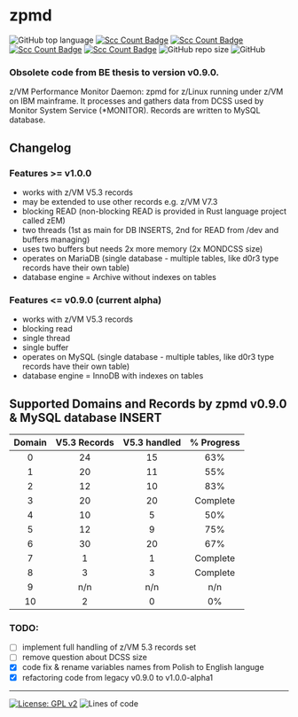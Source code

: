 # zpmd
![GitHub top language](https://img.shields.io/github/languages/top/pak-center/zpmd?style=plastic)
[![Scc Count Badge](https://sloc.xyz/github/pak-center/zpmd/)](https://github.com/pak-center/zpmd/)
[![Scc Count Badge](https://sloc.xyz/github/pak-center/zpmd/?category=code)](https://github.com/pak-center/zpmd/)
[![Scc Count Badge](https://sloc.xyz/github/pak-center/zpmd/?category=comments)](https://github.com/pak-center/zpmd/)
[![Scc Count Badge](https://sloc.xyz/github/pak-center/zpmd/?category=blanks)](https://github.com/pak-center/zpmd/)
![GitHub repo size](https://img.shields.io/github/repo-size/pak-center/zpmd?style=plastic)
![GitHub](https://img.shields.io/github/license/pak-center/zpmd?style=plastic)

### Obsolete code from BE thesis to version v0.9.0.

z/VM Performance Monitor Daemon: zpmd for z/Linux running under z/VM on IBM mainframe. It processes and gathers data from DCSS used by Monitor System Service (*MONITOR). Records are written to MySQL database. 

## Changelog

### Features >= v1.0.0

- works with z/VM V5.3 records
- may be extended to use other records e.g. z/VM V7.3
- blocking READ (non-blocking READ is provided in Rust language project called zEM)
- two threads (1st as main for DB INSERTS, 2nd for READ from /dev and buffers managing)
- uses two buffers but needs 2x more memory (2x MONDCSS size)
- operates on MariaDB (single database - multiple tables, like d0r3 type records have their own table)
- database engine = Archive without indexes on tables

### Features <= v0.9.0 (current alpha)

- works with z/VM V5.3 records
- blocking read
- single thread
- single buffer
- operates on MySQL (single database - multiple tables, like d0r3 type records have their own table)
- database engine = InnoDB with indexes on tables

## Supported Domains and Records by zpmd v0.9.0 & MySQL database INSERT

| Domain | V5.3 Records | V5.3 handled | % Progress |
| :---: | :---: | :---: | :---: |
| 0 | 24 | 15 | 63% |
| 1 | 20 | 11 | 55% |
| 2 | 12 | 10 | 83% |
| 3 | 20 | 20 | Complete |
| 4 | 10 | 5 | 50% |
| 5 | 12 | 9 | 75% |
| 6 | 30 | 20 | 67% |
| 7 | 1 | 1 | Complete |
| 8 | 3 | 3 | Complete |
| 9 | n/n | n/n | n/n |
| 10 | 2 | 0 | 0% |

### TODO:

- [ ] implement full handling of z/VM 5.3 records set 
- [ ] remove question about DCSS size
- [X] code fix & rename variables names from Polish to English languge
- [X] refactoring code from legacy v0.9.0 to v1.0.0-alpha1

---

[![License: GPL v2](https://img.shields.io/badge/License-GPL_v2-blue.svg)](https://www.gnu.org/licenses/old-licenses/gpl-2.0.en.html)
![Lines of code](https://img.shields.io/tokei/lines/github/pak-center/zpmd?label=total%20lines%20of%20code&style=plastic)
